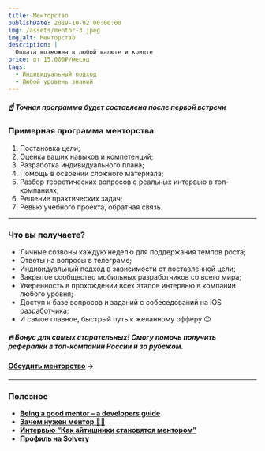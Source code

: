 ```yaml
---
title: Менторство
publishDate: 2019-10-02 00:00:00
img: /assets/mentor-3.jpeg
img_alt: Менторство
description: |
  Оплата возможна в любой валюте и крипте
price: от 15.000₽/месяц
tags:
  - Индивидуальный подход
  - Любой уровень знаний
---
```


##### ☝ Точная программа будет составлена после первой встречи

### Примерная программа менторства


1. Постановка цели; 
2. Оценка ваших навыков и компетенций;
3. Разработка индивидуального плана;
4. Помощь в освоении сложного материала; 
5. Разбор теоретических вопросов с реальных интервью в топ-компаниях;
6. Решение практических задач; 
7. Ревью учебного проекта, обратная связь.

---

### Что вы получаете?

- Личные созвоны каждую неделю для поддержания темпов роста;
- Ответы на вопросы в телеграме;
- Индивидуальный подход в зависимости от поставленной цели;
- Закрытое сообщество мобильных разработчиков со всего мира;
- Уверенность в прохождении всех этапов интервью в компании любого уровня;
- Доступ к базе вопросов и заданий с собеседований на iOS разработчика;
- И самое главное, быстрый путь к желанному офферу 😊

##### 🔥 Бонус для самых старательных! Смогу помочь получить рефералки в топ-компании России и за рубежом.


#### [Обсудить менторство](https://t.me/chvadim) →

---

### Полезное

- [**Being a good mentor – a developers guide**](https://vadimkravcenko.com/shorts/good-mentor/?utm_source=leadershipintech&utm_medium=newsletter&utm_campaign=being-a-good-mentor)
- [**Зачем нужен ментор** 👨‍🏫](https://t.me/ios_mobile_developer/118)
- [**Интервью “Как айтишники становятся ментором”**](https://bbbl.dev/articles/it-mentors)
- [**Профиль на Solvery**](https://solvery.io/ru/mentor-page-preview/8904)